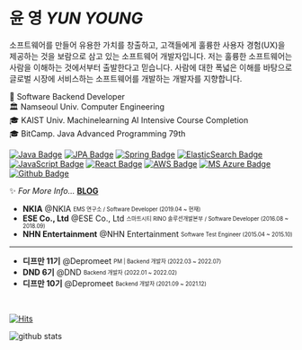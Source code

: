 # 윤 영 *YUN YOUNG*

소프트웨어를 만들어 유용한 가치를 창출하고, 고객들에게 훌륭한 사용자 경험(UX)을 제공하는 것을 보람으로 삼고 있는 소프트웨어 개발자입니다. 저는 훌륭한 소프트웨어는 사람을 이해하는 것에서부터 출발한다고 믿습니다. 사람에 대한 폭넓은 이해를 바탕으로 글로벌 시장에 서비스하는 소프트웨어를 개발하는 개발자를 지향합니다.

👨 Software Backend Developer  
🏛 Namseoul Univ. Computer Engineering
<br>
🎓 KAIST Univ. Machinelearning AI Intensive Course Completion
<br>
🎓 BitCamp. Java Advanced Programming 79th
  
[![Java Badge](https://img.shields.io/badge/Java-007396?style=flat-square&logo=Java&logoColor=white)](https://www.java.com/ko/)
[![JPA Badge](https://img.shields.io/badge/JPA-f06595?style=flat-square&logo=Hibernate&logoColor=white)](https://www.oracle.com/java/technologies/persistence-jsp.html)
[![Spring Badge](https://img.shields.io/badge/Spring-51cf66?style=flat-square&logo=Spring&logoColor=white)](https://spring.io/)
[![ElasticSearch Badge](https://img.shields.io/badge/ElasticSearch-4c6ef5?style=flat-square&logo=ElasticSearch&logoColor=white)](https://www.elastic.co/kr/?ultron=B-Stack-Trials-APJ-KR-Exact&gambit=Stack-Core&blade=adwordss&hulk=paid&Device=c&thor=elasticsearch&gclid=CjwKCAjw5c6LBhBdEiwAP9ejG6teiznxdKJInlRwzb4iYeVBQTbXOeTcL37juZWjr_nKNPlSb0vXixoCygwQAvD_BwE)
[![JavaScript Badge](https://img.shields.io/badge/JavaScript-F7DF1E?style=flat-square&logo=JavaScript&logoColor=white)](https://javascript.info/)
[![React Badge](https://img.shields.io/badge/React-61DAFB?style=flat-square&logo=React&logoColor=white)](https://reactjs.org/)
[![AWS Badge](https://img.shields.io/badge/Amazon_AWS-232F3E?style=flat-square&logo=amazon-aws&logoColor=white)](https://aws.amazon.com/)
[![MS Azure Badge](https://img.shields.io/badge/MS_Azure-235A97?style=flat-square&logo=microsoft-azure&logoColor=white)](https://azure.microsoft.com/ko-kr/)
[![Github Badge](https://img.shields.io/badge/GitHub-100000.svg?style=flat-square&logo=github&logoColor=white)](https://github.com/)   
  
✨ *For More Info...* **[BLOG](https://yunyoung1819.tistory.com/)**

- **NKIA** @NKIA <sub><sup> EMS 연구소 / Software Developer (2019.04 ~ 현재) </sub></sup>
- **ESE Co., Ltd** @ESE Co., Ltd <sub><sup> 스마트시티 RINO 솔루션개발본부 / Software Developer (2016.08 ~ 2018.09) </sub></sup>
- **NHN Entertainment** @NHN Entertainment <sub><sup> Software Test Engineer (2015.04 ~ 2015.10) </sub></sup>

------------------------------------------------------------------------------------------------------------------------------------

- **디프만 11기** @Depromeet <sub><sup> PM | Backend 개발자 (2022.03 ~ 2022.07) </sub></sup>
- **DND 6기** @DND <sub><sup> Backend 개발자 (2022.01 ~ 2022.02) </sub></sup>
- **디프만 10기** @Depromeet <sub><sup> Backend 개발자 (2021.09 ~ 2021.12) </sub></sup>
  
<br>

[![Hits](https://hits.seeyoufarm.com/api/count/incr/badge.svg?url=https%3A%2F%2Fgithub.com%2Fyunyoung1819&count_bg=%2379C83D&title_bg=%23555555&icon=&icon_color=%23E7E7E7&title=hits&edge_flat=false)](https://hits.seeyoufarm.com)

<div>
  
  ![github stats](https://github-readme-stats.vercel.app/api?username=yunyoung1819)

</div>
